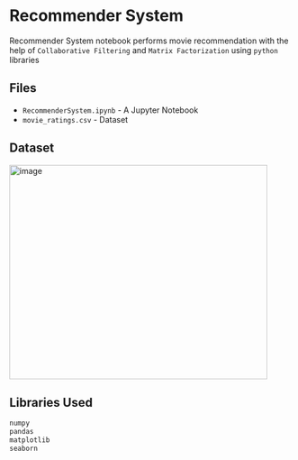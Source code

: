# Recommender System

Recommender System notebook performs movie recommendation with the help of `Collaborative Filtering` and `Matrix Factorization` using `python` libraries

## Files

- `RecommenderSystem.ipynb` - A Jupyter Notebook
- `movie_ratings.csv` - Dataset

## Dataset
<img width="458" height="380" alt="image" src="https://github.com/user-attachments/assets/f2b828cc-781f-4b27-97e8-617e079ebeaf" />


## Libraries Used


```python
numpy
pandas
matplotlib
seaborn
```
